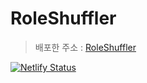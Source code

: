 # RoleShuffler
> 배포한 주소 : 
> [RoleShuffler](https://super-gumdrop-9484db.netlify.app/)

[![Netlify Status](https://api.netlify.com/api/v1/badges/9f2f756f-e1fc-48d9-9c07-b7d7433d8aaa/deploy-status)](https://app.netlify.com/sites/gregarious-crisp-1f1109/overview)
